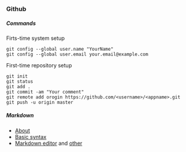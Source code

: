 ### Github

##### Commands

Firts-time system setup

```
git config --global user.name "YourName"
git config --global user.email your.email@example.com
```

First-time repository setup

```
git init
git status
git add .
git commit -am "Your comment"
git remote add orogin https://github.com/<username>/<appname>.git
git push -u origin master
```

##### Markdown
* [About](https://help.github.com/articles/about-writing-and-formatting-on-github/)
* [Basic syntax](https://help.github.com/articles/basic-writing-and-formatting-syntax/)
* [Markdown editor](https://stackedit.io/editor) and [other](https://jbt.github.io/markdown-editor/)

